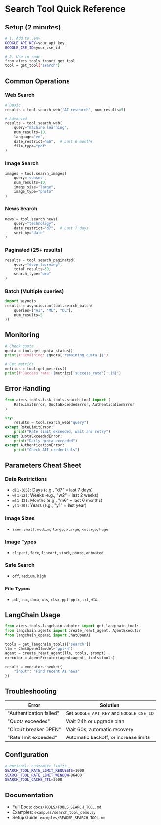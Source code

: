 # Search Tool Quick Reference

## Setup (2 minutes)

```bash
# 1. Add to .env
GOOGLE_API_KEY=your_api_key
GOOGLE_CSE_ID=your_cse_id

# 2. Use in code
from aiecs.tools import get_tool
tool = get_tool('search')
```

## Common Operations

### Web Search
```python
# Basic
results = tool.search_web("AI research", num_results=5)

# Advanced
results = tool.search_web(
    query="machine learning",
    num_results=10,
    language="en",
    date_restrict="m6",  # Last 6 months
    file_type="pdf"
)
```

### Image Search
```python
images = tool.search_images(
    query="sunset",
    num_results=10,
    image_size="large",
    image_type="photo"
)
```

### News Search
```python
news = tool.search_news(
    query="technology",
    date_restrict="d7",  # Last 7 days
    sort_by="date"
)
```

### Paginated (25+ results)
```python
results = tool.search_paginated(
    query="deep learning",
    total_results=50,
    search_type="web"
)
```

### Batch (Multiple queries)
```python
import asyncio
results = asyncio.run(tool.search_batch(
    queries=["AI", "ML", "DL"],
    num_results=5
))
```

## Monitoring

```python
# Check quota
quota = tool.get_quota_status()
print(f"Remaining: {quota['remaining_quota']}")

# Get metrics
metrics = tool.get_metrics()
print(f"Success rate: {metrics['success_rate']:.1%}")
```

## Error Handling

```python
from aiecs.tools.task_tools.search_tool import (
    RateLimitError, QuotaExceededError, AuthenticationError
)

try:
    results = tool.search_web("query")
except RateLimitError:
    print("Rate limit exceeded, wait and retry")
except QuotaExceededError:
    print("Daily quota exceeded")
except AuthenticationError:
    print("Check API credentials")
```

## Parameters Cheat Sheet

### Date Restrictions
- `d[1-365]`: Days (e.g., "d7" = last 7 days)
- `w[1-52]`: Weeks (e.g., "w2" = last 2 weeks)
- `m[1-12]`: Months (e.g., "m6" = last 6 months)
- `y[1-50]`: Years (e.g., "y1" = last year)

### Image Sizes
- `icon`, `small`, `medium`, `large`, `xlarge`, `xxlarge`, `huge`

### Image Types
- `clipart`, `face`, `lineart`, `stock`, `photo`, `animated`

### Safe Search
- `off`, `medium`, `high`

### File Types
- `pdf`, `doc`, `docx`, `xls`, `xlsx`, `ppt`, `pptx`, `txt`, etc.

## LangChain Usage

```python
from aiecs.tools.langchain_adapter import get_langchain_tools
from langchain.agents import create_react_agent, AgentExecutor
from langchain_openai import ChatOpenAI

tools = get_langchain_tools(['search'])
llm = ChatOpenAI(model="gpt-4")
agent = create_react_agent(llm, tools, prompt)
executor = AgentExecutor(agent=agent, tools=tools)

result = executor.invoke({
    "input": "Find recent AI news"
})
```

## Troubleshooting

| Error | Solution |
|-------|----------|
| "Authentication failed" | Set `GOOGLE_API_KEY` and `GOOGLE_CSE_ID` |
| "Quota exceeded" | Wait 24h or upgrade plan |
| "Circuit breaker OPEN" | Wait 60s, automatic recovery |
| "Rate limit exceeded" | Automatic backoff, or increase limits |

## Configuration

```bash
# Optional: Customize limits
SEARCH_TOOL_RATE_LIMIT_REQUESTS=1000
SEARCH_TOOL_RATE_LIMIT_WINDOW=86400
SEARCH_TOOL_CACHE_TTL=3600
```

## Documentation

- Full Docs: `docs/TOOLS/TOOLS_SEARCH_TOOL.md`
- Examples: `examples/search_tool_demo.py`
- Setup Guide: `examples/README_SEARCH_TOOL.md`

